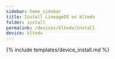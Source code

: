 ```yaml
---
sidebar: home_sidebar
title: Install LineageOS on kltedv
folder: install
permalink: /devices/kltedv/install
device: kltedv
---
```

{% include templates/device_install.md %}
